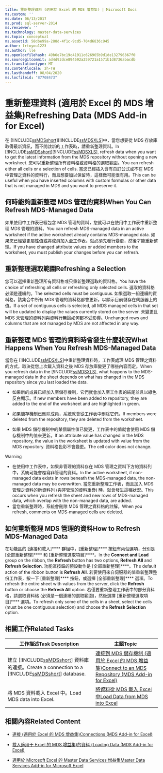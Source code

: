 ```yaml
---
title: 重新整理資料 (適用於 Excel 的 MDS 增益集) | Microsoft Docs
ms.custom: ''
ms.date: 06/13/2017
ms.prod: sql-server-2014
ms.reviewer: ''
ms.technology: master-data-services
ms.topic: conceptual
ms.assetid: 58dbe99a-288d-4f1c-9cd5-704d6836c945
author: lrtoyou1223
ms.author: lle
ms.openlocfilehash: 49b6e7bc19c41911c626965b9d1de132796367f0
ms.sourcegitcommit: ad4d92dce894592a259721a1571b1d8736abacdb
ms.translationtype: MT
ms.contentlocale: zh-TW
ms.lasthandoff: 08/04/2020
ms.locfileid: "87708473"
---
```

# <a name="refreshing-data-mds-add-in-for-excel"></a><span data-ttu-id="6a1dd-102">重新整理資料 (適用於 Excel 的 MDS 增益集)</span><span class="sxs-lookup"><span data-stu-id="6a1dd-102">Refreshing Data (MDS Add-in for Excel)</span></span>
  <span data-ttu-id="6a1dd-103">在 [!INCLUDE[ssMDSshort](../../includes/ssmdsshort-md.md)][!INCLUDE[ssMDSXLS](../../includes/ssmdsxls-md.md)]中，當您想要從 MDS 存放庫取得最新資訊，而不開啟新的工作表時，請重新整理資料。</span><span class="sxs-lookup"><span data-stu-id="6a1dd-103">In [!INCLUDE[ssMDSshort](../../includes/ssmdsshort-md.md)][!INCLUDE[ssMDSXLS](../../includes/ssmdsxls-md.md)], refresh data when you want to get the latest information from the MDS repository without opening a new worksheet.</span></span> <span data-ttu-id="6a1dd-104">您可以重新整理所有資料格或資料格的選取範圍。</span><span class="sxs-lookup"><span data-stu-id="6a1dd-104">You can refresh either all cells or a selection of cells.</span></span> <span data-ttu-id="6a1dd-105">當您已經插入含有自訂公式或不在 MDS 中管理之資料的資料行，而且想要加以保留時，這樣做可能很有用。</span><span class="sxs-lookup"><span data-stu-id="6a1dd-105">This can be useful when you have inserted columns with custom formulas or other data that is not managed in MDS and you want to preserve it.</span></span>  
  
## <a name="when-you-can-refresh-mds-managed-data"></a><span data-ttu-id="6a1dd-106">何時能夠重新整理 MDS 管理的資料</span><span class="sxs-lookup"><span data-stu-id="6a1dd-106">When You Can Refresh MDS-Managed Data</span></span>  
 <span data-ttu-id="6a1dd-107">如果使用中工作表已經包含 MDS 管理的資料，您就可以在使用中工作表中重新整理 MDS 管理的資料。</span><span class="sxs-lookup"><span data-stu-id="6a1dd-107">You can refresh MDS-managed data in an active worksheet if the active worksheet already contains MDS-managed data.</span></span> <span data-ttu-id="6a1dd-108">如果您已經變更屬性值或將成員加入至工作表，就必須先發行變更，然後才能重新整理。</span><span class="sxs-lookup"><span data-stu-id="6a1dd-108">If you have changed attribute values or added members to the worksheet, you must publish your changes before you can refresh.</span></span>  
  
## <a name="refreshing-a-selection"></a><span data-ttu-id="6a1dd-109">重新整理選取範圍</span><span class="sxs-lookup"><span data-stu-id="6a1dd-109">Refreshing a Selection</span></span>  
 <span data-ttu-id="6a1dd-110">您可以選擇重新整理所有資料格或只重新整理選取的資料格。</span><span class="sxs-lookup"><span data-stu-id="6a1dd-110">You have the choice of refreshing all cells or refreshing only selected cells.</span></span> <span data-ttu-id="6a1dd-111">選取的資料格必須是連續的。</span><span class="sxs-lookup"><span data-stu-id="6a1dd-111">The selected cells must be contiguous.</span></span> <span data-ttu-id="6a1dd-112">如果選取一組連續的資料格，該集合中所有 MDS 管理的資料格都會更新，以顯示目前儲存在伺服器上的值。</span><span class="sxs-lookup"><span data-stu-id="6a1dd-112">If a set of contiguous cells is selected, all MDS managed cells in that set will be updated to display the values currently stored on the server.</span></span> <span data-ttu-id="6a1dd-113">未變更且 MDS 未管理的資料列與資料行無論如何都不受影響。</span><span class="sxs-lookup"><span data-stu-id="6a1dd-113">Unchanged rows and columns that are not managed by MDS are not affected in any way.</span></span>  
  
## <a name="what-happens-when-you-refresh-mds-managed-data"></a><span data-ttu-id="6a1dd-114">重新整理 MDS 管理的資料時會發生什麼狀況</span><span class="sxs-lookup"><span data-stu-id="6a1dd-114">What Happens When You Refresh MDS-Managed Data</span></span>  
 <span data-ttu-id="6a1dd-115">當您在 [!INCLUDE[ssMDSXLS](../../includes/ssmdsxls-md.md)]中重新整理資料時，工作表處理 MDS 管理之資料的方式，取決從您上次載入資料之後 MDS 存放庫變更了哪些內容而定。</span><span class="sxs-lookup"><span data-stu-id="6a1dd-115">When you refresh data in the [!INCLUDE[ssMDSXLS](../../includes/ssmdsxls-md.md)], what happens to the MDS-managed data in the sheet depends on what has changed in the MDS repository since you last loaded the data.</span></span>  
  
-   <span data-ttu-id="6a1dd-116">如果新的成員已經加入至儲存機制，它們就會加入至工作表的結尾並且以綠色反白顯示。</span><span class="sxs-lookup"><span data-stu-id="6a1dd-116">If new members have been added to repository, they are added to the end of the worksheet and are highlighted in green.</span></span>  
  
-   <span data-ttu-id="6a1dd-117">如果儲存機制已刪除成員，系統就會從工作表中刪除它們。</span><span class="sxs-lookup"><span data-stu-id="6a1dd-117">If members were deleted from the repository, they are deleted from the worksheet.</span></span>  
  
-   <span data-ttu-id="6a1dd-118">如果 MDS 儲存機制中的某個屬性值已變更，工作表中的值就會使用 MDS 儲存機制中的值來更新。</span><span class="sxs-lookup"><span data-stu-id="6a1dd-118">If an attribute value has changed in the MDS repository, the value in the worksheet is updated with value from the MDS repository.</span></span> <span data-ttu-id="6a1dd-119">資料格色彩不會變更。</span><span class="sxs-lookup"><span data-stu-id="6a1dd-119">The cell color does not change.</span></span>  
  
> [!WARNING]
>  -   <span data-ttu-id="6a1dd-120">在使用中工作表中，如果非管理的資料存在 MDS 管理之資料下方的資料列中，系統可能會覆寫非管理的資料。</span><span class="sxs-lookup"><span data-stu-id="6a1dd-120">In the active worksheet, if non-managed data exists in rows beneath the MDS-managed data, the non-managed data may be overwritten.</span></span> <span data-ttu-id="6a1dd-121">當您重新整理工作表，而且加入 MDS 管理之資料的新資料列 (與非管理的資料重疊) 時，就會發生這種狀況。</span><span class="sxs-lookup"><span data-stu-id="6a1dd-121">This occurs when you refresh the sheet and new rows of MDS-managed data, which overlap with the non-managed data, are added.</span></span>  
> -   <span data-ttu-id="6a1dd-122">當您重新整理時，系統會刪除 MDS 管理之資料格的註解。</span><span class="sxs-lookup"><span data-stu-id="6a1dd-122">When you refresh, comments on MDS-managed cells are deleted.</span></span>  
  
## <a name="how-to-refresh-mds-managed-data"></a><span data-ttu-id="6a1dd-123">如何重新整理 MDS 管理的資料</span><span class="sxs-lookup"><span data-stu-id="6a1dd-123">How to Refresh MDS-Managed Data</span></span>  
 <span data-ttu-id="6a1dd-124">在功能區的 [連接和載入]\*\*\*\* 群組中，[重新整理]\*\*\*\* 按鈕有兩個選項，分別是 [全部重新整理]\*\*\*\* 和 [重新整理選取項目]\*\*\*\*。</span><span class="sxs-lookup"><span data-stu-id="6a1dd-124">In the **Connect and Load** group on the ribbon, the **Refresh** button has two options, **Refresh All** and **Refresh Selection**.</span></span> <span data-ttu-id="6a1dd-125">功能區按鈕的預設動作是 [全部重新整理]\*\*\*\*。</span><span class="sxs-lookup"><span data-stu-id="6a1dd-125">The default action of the ribbon button is **Refresh All**.</span></span> <span data-ttu-id="6a1dd-126">若要使用來自伺服器的值重新整理整份工作表，按一下 [重新整理]\*\*\*\* 按鈕，或選擇 [全部重新整理]\*\*\*\* 選項。</span><span class="sxs-lookup"><span data-stu-id="6a1dd-126">To refresh the entire sheet with values from the server, click the **Refresh** button or choose the **Refresh All** option.</span></span> <span data-ttu-id="6a1dd-127">若僅要重新整理工作表中的部分資料格，請選取資料格 (必須是一個連續的選取範圍)，然後選擇 [重新整理選取項目]\*\*\*\* 選項。</span><span class="sxs-lookup"><span data-stu-id="6a1dd-127">To refresh only some of the cells in a sheet, select the cells (must be one contiguous selection) and choose the **Refresh Selection** option.</span></span>  
  
## <a name="related-tasks"></a><span data-ttu-id="6a1dd-128">相關工作</span><span class="sxs-lookup"><span data-stu-id="6a1dd-128">Related Tasks</span></span>  
  
|<span data-ttu-id="6a1dd-129">工作描述</span><span class="sxs-lookup"><span data-stu-id="6a1dd-129">Task Description</span></span>|<span data-ttu-id="6a1dd-130">主題</span><span class="sxs-lookup"><span data-stu-id="6a1dd-130">Topic</span></span>|  
|----------------------|-----------|  
|<span data-ttu-id="6a1dd-131">建立 [!INCLUDE[ssMDSshort](../../includes/ssmdsshort-md.md)] 資料庫的連接。</span><span class="sxs-lookup"><span data-stu-id="6a1dd-131">Create a connection to a [!INCLUDE[ssMDSshort](../../includes/ssmdsshort-md.md)] database.</span></span>|[<span data-ttu-id="6a1dd-132">連接到 MDS 儲存機制 &#40;適用於 Excel 的 MDS 增益集&#41;</span><span class="sxs-lookup"><span data-stu-id="6a1dd-132">Connect to an MDS Repository &#40;MDS Add-in for Excel&#41;</span></span>](connect-to-an-mds-repository-mds-add-in-for-excel.md)|  
|<span data-ttu-id="6a1dd-133">將 MDS 資料載入 Excel 中。</span><span class="sxs-lookup"><span data-stu-id="6a1dd-133">Load MDS data into Excel.</span></span>|[<span data-ttu-id="6a1dd-134">將資料從 MDS 載入 Excel 中</span><span class="sxs-lookup"><span data-stu-id="6a1dd-134">Load Data from MDS into Excel</span></span>](export-data-to-excel-from-master-data-services.md)|  
  
## <a name="related-content"></a><span data-ttu-id="6a1dd-135">相關內容</span><span class="sxs-lookup"><span data-stu-id="6a1dd-135">Related Content</span></span>  
  
-   [<span data-ttu-id="6a1dd-136">連接 &#40;適用於 Excel 的 MDS 增益集&#41;</span><span class="sxs-lookup"><span data-stu-id="6a1dd-136">Connections &#40;MDS Add-in for Excel&#41;</span></span>](connections-mds-add-in-for-excel.md)  
  
-   [<span data-ttu-id="6a1dd-137">載入適用于 Excel 的 MDS 增益集&#41;的資料 &#40;</span><span class="sxs-lookup"><span data-stu-id="6a1dd-137">Loading Data &#40;MDS Add-in for Excel&#41;</span></span>](overview-exporting-data-to-excel-mds-add-in-for-excel.md)  
  
-   [<span data-ttu-id="6a1dd-138">適用於 Microsoft Excel 的 Master Data Services 增益集</span><span class="sxs-lookup"><span data-stu-id="6a1dd-138">Master Data Services Add-in for Microsoft Excel</span></span>](master-data-services-add-in-for-microsoft-excel.md)  
  
  
